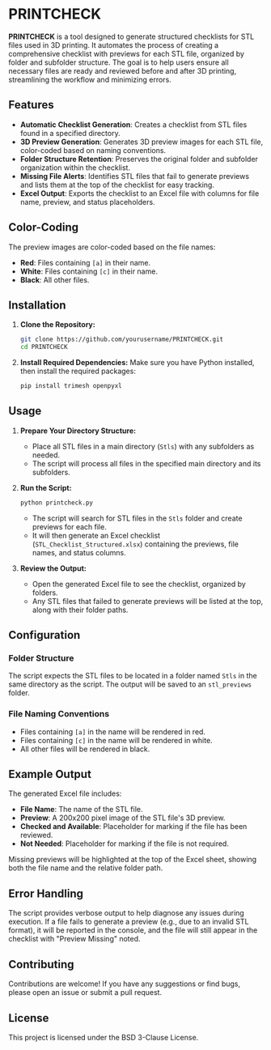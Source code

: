 
# PRINTCHECK

**PRINTCHECK** is a tool designed to generate structured checklists for STL files used in 3D printing. It automates the process of creating a comprehensive checklist with previews for each STL file, organized by folder and subfolder structure. The goal is to help users ensure all necessary files are ready and reviewed before and after 3D printing, streamlining the workflow and minimizing errors.

## Features

- **Automatic Checklist Generation**: Creates a checklist from STL files found in a specified directory.
- **3D Preview Generation**: Generates 3D preview images for each STL file, color-coded based on naming conventions.
- **Folder Structure Retention**: Preserves the original folder and subfolder organization within the checklist.
- **Missing File Alerts**: Identifies STL files that fail to generate previews and lists them at the top of the checklist for easy tracking.
- **Excel Output**: Exports the checklist to an Excel file with columns for file name, preview, and status placeholders.

## Color-Coding

The preview images are color-coded based on the file names:
- **Red**: Files containing `[a]` in their name.
- **White**: Files containing `[c]` in their name.
- **Black**: All other files.

## Installation

1. **Clone the Repository:**
   ```bash
   git clone https://github.com/yourusername/PRINTCHECK.git
   cd PRINTCHECK
   ```

2. **Install Required Dependencies:**
   Make sure you have Python installed, then install the required packages:
   ```bash
   pip install trimesh openpyxl
   ```

## Usage

1. **Prepare Your Directory Structure:**
   - Place all STL files in a main directory (`Stls`) with any subfolders as needed.
   - The script will process all files in the specified main directory and its subfolders.

2. **Run the Script:**
   ```bash
   python printcheck.py
   ```
   - The script will search for STL files in the `Stls` folder and create previews for each file.
   - It will then generate an Excel checklist (`STL_Checklist_Structured.xlsx`) containing the previews, file names, and status columns.

3. **Review the Output:**
   - Open the generated Excel file to see the checklist, organized by folders.
   - Any STL files that failed to generate previews will be listed at the top, along with their folder paths.

## Configuration

### Folder Structure
The script expects the STL files to be located in a folder named `Stls` in the same directory as the script. The output will be saved to an `stl_previews` folder.

### File Naming Conventions
- Files containing `[a]` in the name will be rendered in red.
- Files containing `[c]` in the name will be rendered in white.
- All other files will be rendered in black.

## Example Output

The generated Excel file includes:
- **File Name**: The name of the STL file.
- **Preview**: A 200x200 pixel image of the STL file's 3D preview.
- **Checked and Available**: Placeholder for marking if the file has been reviewed.
- **Not Needed**: Placeholder for marking if the file is not required.

Missing previews will be highlighted at the top of the Excel sheet, showing both the file name and the relative folder path.

## Error Handling

The script provides verbose output to help diagnose any issues during execution. If a file fails to generate a preview (e.g., due to an invalid STL format), it will be reported in the console, and the file will still appear in the checklist with "Preview Missing" noted.

## Contributing

Contributions are welcome! If you have any suggestions or find bugs, please open an issue or submit a pull request.

## License

This project is licensed under the BSD 3-Clause License.
